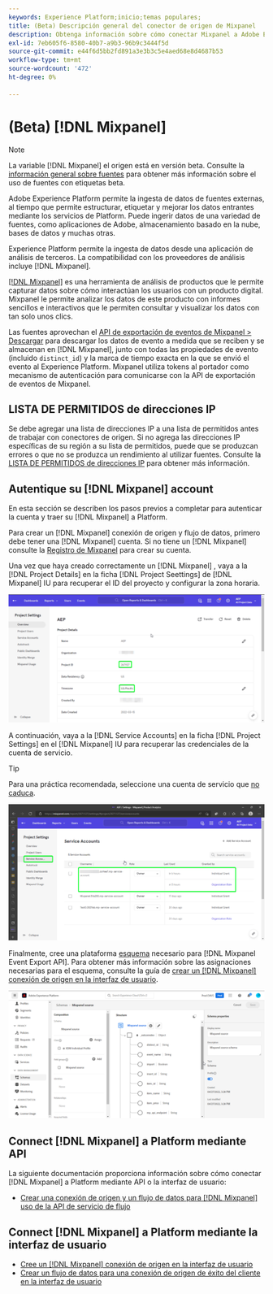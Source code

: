 ```yaml
---
keywords: Experience Platform;inicio;temas populares;
title: (Beta) Descripción general del conector de origen de Mixpanel
description: Obtenga información sobre cómo conectar Mixpanel a Adobe Experience Platform mediante API o la interfaz de usuario.
exl-id: 7eb605f6-8580-40b7-a9b3-96b9c3444f5d
source-git-commit: e44f6d5bb2fd891a3e3b3c5e4aed68e8d4687b53
workflow-type: tm+mt
source-wordcount: '472'
ht-degree: 0%

---
```


# (Beta) [!DNL Mixpanel]

>[!NOTE]
>
>La variable [!DNL Mixpanel] el origen está en versión beta. Consulte la [información general sobre fuentes](../../home.md#terms-and-conditions) para obtener más información sobre el uso de fuentes con etiquetas beta.

Adobe Experience Platform permite la ingesta de datos de fuentes externas, al tiempo que permite estructurar, etiquetar y mejorar los datos entrantes mediante los servicios de Platform. Puede ingerir datos de una variedad de fuentes, como aplicaciones de Adobe, almacenamiento basado en la nube, bases de datos y muchas otras.

Experience Platform permite la ingesta de datos desde una aplicación de análisis de terceros. La compatibilidad con los proveedores de análisis incluye [!DNL Mixpanel].

[[!DNL Mixpanel]](https://www.mixpanel.com) es una herramienta de análisis de productos que le permite capturar datos sobre cómo interactúan los usuarios con un producto digital. Mixpanel le permite analizar los datos de este producto con informes sencillos e interactivos que le permiten consultar y visualizar los datos con tan solo unos clics.

Las fuentes aprovechan el [API de exportación de eventos de Mixpanel > Descargar](https://developer.mixpanel.com/reference/raw-event-export) para descargar los datos de evento a medida que se reciben y se almacenan en [!DNL Mixpanel], junto con todas las propiedades de evento (incluido `distinct_id`) y la marca de tiempo exacta en la que se envió el evento al Experience Platform. Mixpanel utiliza tokens al portador como mecanismo de autenticación para comunicarse con la API de exportación de eventos de Mixpanel.

## LISTA DE PERMITIDOS de direcciones IP

Se debe agregar una lista de direcciones IP a una lista de permitidos antes de trabajar con conectores de origen. Si no agrega las direcciones IP específicas de su región a su lista de permitidos, puede que se produzcan errores o que no se produzca un rendimiento al utilizar fuentes. Consulte la [LISTA DE PERMITIDOS de direcciones IP](../../ip-address-allow-list.md) para obtener más información.

## Autentique su [!DNL Mixpanel] account

En esta sección se describen los pasos previos a completar para autenticar la cuenta y traer su [!DNL Mixpanel] a Platform.

Para crear un [!DNL Mixpanel] conexión de origen y flujo de datos, primero debe tener una [!DNL Mixpanel] cuenta. Si no tiene un [!DNL Mixpanel] consulte la [Registro de Mixpanel](https://mixpanel.com/register/) para crear su cuenta.

Una vez que haya creado correctamente un [!DNL Mixpanel] , vaya a la [!DNL Project Details] en la ficha [!DNL Project Seettings] de [!DNL Mixpanel] IU para recuperar el ID del proyecto y configurar la zona horaria.

![mixpanel-proyecto-settings](../../images/tutorials/create/mixpanel-export-events/mixpanel-project-settings.png)

A continuación, vaya a la [!DNL Service Accounts] en la ficha [!DNL Project Settings] en el [!DNL Mixpanel] IU para recuperar las credenciales de la cuenta de servicio.

>[!TIP]
>
>Para una práctica recomendada, seleccione una cuenta de servicio que [no caduca](https://developer.mixpanel.com/reference/service-accounts#service-account-expiration).

![Cuenta de servicio de Mixpanel](../../images/tutorials/create/mixpanel-export-events/mixpanel-service-account.png)

Finalmente, cree una plataforma [esquema](../../../xdm/schema/composition.md) necesario para [!DNL Mixpanel Event Export API]. Para obtener más información sobre las asignaciones necesarias para el esquema, consulte la guía de [crear un [!DNL Mixpanel] conexión de origen en la interfaz de usuario](../../tutorials/ui/create/analytics/mixpanel.md#additional-resources).

![Crear esquema](../../images/tutorials/create/mixpanel-export-events/schema.png)

## Connect [!DNL Mixpanel] a Platform mediante API

La siguiente documentación proporciona información sobre cómo conectar [!DNL Mixpanel] a Platform mediante API o la interfaz de usuario:

* [Crear una conexión de origen y un flujo de datos para [!DNL Mixpanel] uso de la API de servicio de flujo](../../tutorials/api/create/analytics/mixpanel.md)

## Connect [!DNL Mixpanel] a Platform mediante la interfaz de usuario

* [Cree un [!DNL Mixpanel] conexión de origen en la interfaz de usuario](../../tutorials/ui/create/analytics/mixpanel.md)
* [Crear un flujo de datos para una conexión de origen de éxito del cliente en la interfaz de usuario](../../tutorials/ui/dataflow/analytics.md)
